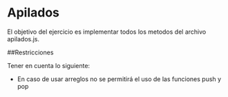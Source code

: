 Apilados
========

El objetivo del ejercicio es implementar todos los metodos del archivo apilados.js.

##Restricciones

Tener en cuenta lo siguiente:
  - En caso de usar arreglos no se permitirá el uso de las funciones push y pop
